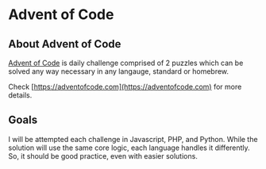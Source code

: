 # Advent of Code

## About Advent of Code

[Advent of Code](https://adventofcode.com) is daily challenge comprised of 2 puzzles
which can be solved any way necessary in any langauge, standard or homebrew.

Check [https://adventofcode.com](https://adventofcode.com) for more details.

## Goals

I will be attempted each challenge in Javascript, PHP, and Python. While the solution
will use the same core logic, each language handles it differently.
So, it should be good practice, even with easier solutions.
